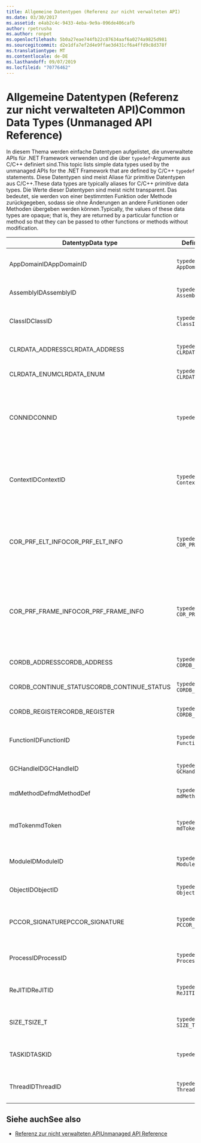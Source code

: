 ```yaml
---
title: Allgemeine Datentypen (Referenz zur nicht verwalteten API)
ms.date: 03/30/2017
ms.assetid: e4ab2c4c-9433-4eba-9e9a-096de406cafb
author: rpetrusha
ms.author: ronpet
ms.openlocfilehash: 5b0a27eae744fb22c87634aaf6a0274a9825d981
ms.sourcegitcommit: d2e1dfa7ef2d4e9ffae3d431cf6a4ffd9c8d378f
ms.translationtype: MT
ms.contentlocale: de-DE
ms.lasthandoff: 09/07/2019
ms.locfileid: "70776462"
---
```

# <a name="common-data-types-unmanaged-api-reference"></a><span data-ttu-id="ab0b1-102">Allgemeine Datentypen (Referenz zur nicht verwalteten API)</span><span class="sxs-lookup"><span data-stu-id="ab0b1-102">Common Data Types (Unmanaged API Reference)</span></span>
<span data-ttu-id="ab0b1-103">In diesem Thema werden einfache Datentypen aufgelistet, die unverwaltete APIs für .NET Framework verwenden und die über `typedef`-Argumente aus C/C++ definiert sind.</span><span class="sxs-lookup"><span data-stu-id="ab0b1-103">This topic lists simple data types used by the unmanaged APIs for the .NET Framework that are defined by C/C++ `typedef` statements.</span></span> <span data-ttu-id="ab0b1-104">Diese Datentypen sind meist Aliase für primitive Datentypen aus C/C++.</span><span class="sxs-lookup"><span data-stu-id="ab0b1-104">These data types are typically aliases for C/C++ primitive data types.</span></span> <span data-ttu-id="ab0b1-105">Die Werte dieser Datentypen sind meist nicht transparent. Das bedeutet, sie werden von einer bestimmten Funktion oder Methode zurückgegeben, sodass sie ohne Änderungen an andere Funktionen oder Methoden übergeben werden können.</span><span class="sxs-lookup"><span data-stu-id="ab0b1-105">Typically, the values of these data types are opaque; that is, they are returned by a particular function or method so that they can be passed to other functions or methods without modification.</span></span>  
  
|<span data-ttu-id="ab0b1-106">Datentyp</span><span class="sxs-lookup"><span data-stu-id="ab0b1-106">Data type</span></span>|<span data-ttu-id="ab0b1-107">Definition</span><span class="sxs-lookup"><span data-stu-id="ab0b1-107">Definition</span></span>|<span data-ttu-id="ab0b1-108">Definiert in</span><span class="sxs-lookup"><span data-stu-id="ab0b1-108">Defined in</span></span>|<span data-ttu-id="ab0b1-109">Beschreibung</span><span class="sxs-lookup"><span data-stu-id="ab0b1-109">Description</span></span>|  
|---------------|----------------|----------------|-----------------|  
|<span data-ttu-id="ab0b1-110">AppDomainID</span><span class="sxs-lookup"><span data-stu-id="ab0b1-110">AppDomainID</span></span>|`typedef UINT_PTR AppDomainID;`|<span data-ttu-id="ab0b1-111">corprof.h</span><span class="sxs-lookup"><span data-stu-id="ab0b1-111">corprof.h</span></span>|<span data-ttu-id="ab0b1-112">Der Bezeichner einer Anwendungsdomäne.</span><span class="sxs-lookup"><span data-stu-id="ab0b1-112">The identifier of an application domain.</span></span>|  
|<span data-ttu-id="ab0b1-113">AssemblyID</span><span class="sxs-lookup"><span data-stu-id="ab0b1-113">AssemblyID</span></span>|`typedef UINT_PTR AssemblyID;`|<span data-ttu-id="ab0b1-114">corprof.h</span><span class="sxs-lookup"><span data-stu-id="ab0b1-114">corprof.h</span></span>|<span data-ttu-id="ab0b1-115">Der Bezeichner einer Assembly.</span><span class="sxs-lookup"><span data-stu-id="ab0b1-115">The identifier of an assembly.</span></span>|  
|<span data-ttu-id="ab0b1-116">ClassID</span><span class="sxs-lookup"><span data-stu-id="ab0b1-116">ClassID</span></span>|`typedef UINT_PTR ClassID;`|<span data-ttu-id="ab0b1-117">corprof.h</span><span class="sxs-lookup"><span data-stu-id="ab0b1-117">corprof.h</span></span>|<span data-ttu-id="ab0b1-118">Der Bezeichner einer verwalteten Klasse.</span><span class="sxs-lookup"><span data-stu-id="ab0b1-118">The identifier of a managed class.</span></span>|  
|<span data-ttu-id="ab0b1-119">CLRDATA_ADDRESS</span><span class="sxs-lookup"><span data-stu-id="ab0b1-119">CLRDATA_ADDRESS</span></span>|`typedef ULONG64 CLRDATA_ADDRESS;`|<span data-ttu-id="ab0b1-120">Clrdata. h</span><span class="sxs-lookup"><span data-stu-id="ab0b1-120">clrdata.h</span></span>|<span data-ttu-id="ab0b1-121">Eine 64-Bit-Speicheradresse.</span><span class="sxs-lookup"><span data-stu-id="ab0b1-121">A 64-bit memory address.</span></span>|
|<span data-ttu-id="ab0b1-122">CLRDATA_ENUM</span><span class="sxs-lookup"><span data-stu-id="ab0b1-122">CLRDATA_ENUM</span></span>|`typedef ULONG64 CLRDATA_ADDRESS;`|<span data-ttu-id="ab0b1-123">Nicht verfügbar</span><span class="sxs-lookup"><span data-stu-id="ab0b1-123">Not Available</span></span>|<span data-ttu-id="ab0b1-124">Eine 64-Bit-Speicheradresse.</span><span class="sxs-lookup"><span data-stu-id="ab0b1-124">A 64-bit memory address.</span></span>|
|<span data-ttu-id="ab0b1-125">CONNID</span><span class="sxs-lookup"><span data-stu-id="ab0b1-125">CONNID</span></span>|`typedef DWORD CONNID;`|<span data-ttu-id="ab0b1-126">cordebug.h, mscoree.h</span><span class="sxs-lookup"><span data-stu-id="ab0b1-126">cordebug.h, mscoree.h</span></span>|<span data-ttu-id="ab0b1-127">Die Verbindungs-ID eines Threads ist mit einer Instanz von Microsoft SQL Server verbunden.</span><span class="sxs-lookup"><span data-stu-id="ab0b1-127">The connection identifier for a thread that is connected to an instance of Microsoft SQL Server.</span></span>|  
|<span data-ttu-id="ab0b1-128">ContextID</span><span class="sxs-lookup"><span data-stu-id="ab0b1-128">ContextID</span></span>|`typedef UINT_PTR ContextID;`|<span data-ttu-id="ab0b1-129">corprof.h</span><span class="sxs-lookup"><span data-stu-id="ab0b1-129">corprof.h</span></span>|<span data-ttu-id="ab0b1-130">Der Bezeichner des Kontexts, der mit einem bestimmten verwalteten Thread verknüpft ist.</span><span class="sxs-lookup"><span data-stu-id="ab0b1-130">The identifier of the context associated with a particular managed thread.</span></span>|  
|<span data-ttu-id="ab0b1-131">COR_PRF_ELT_INFO</span><span class="sxs-lookup"><span data-stu-id="ab0b1-131">COR_PRF_ELT_INFO</span></span>|`typedef UINT_PTR COR_PRF_ELT_INFO;`|<span data-ttu-id="ab0b1-132">corprof.h</span><span class="sxs-lookup"><span data-stu-id="ab0b1-132">corprof.h</span></span>|<span data-ttu-id="ab0b1-133">Ein nicht transparenter Handle, der Informationen über einen bestimmten Stapelrahmen repräsentiert.</span><span class="sxs-lookup"><span data-stu-id="ab0b1-133">An opaque handle that represents information about a particular stack frame.</span></span>|  
|<span data-ttu-id="ab0b1-134">COR_PRF_FRAME_INFO</span><span class="sxs-lookup"><span data-stu-id="ab0b1-134">COR_PRF_FRAME_INFO</span></span>|`typedef UINT_PTR COR_PRF_FRAME_INFO;`|<span data-ttu-id="ab0b1-135">corprof.h</span><span class="sxs-lookup"><span data-stu-id="ab0b1-135">corprof.h</span></span>|<span data-ttu-id="ab0b1-136">Ein nicht transparenter Handle, der auf einen Stapelrahmen zeigt.</span><span class="sxs-lookup"><span data-stu-id="ab0b1-136">An opaque handle that points to a stack frame.</span></span> <span data-ttu-id="ab0b1-137">Er ist nur gültig während des Rückrufs, an den er übergeben wird.</span><span class="sxs-lookup"><span data-stu-id="ab0b1-137">It is valid only during the callback to which it is passed.</span></span>|  
|<span data-ttu-id="ab0b1-138">CORDB_ADDRESS</span><span class="sxs-lookup"><span data-stu-id="ab0b1-138">CORDB_ADDRESS</span></span>|`typedef ULONG64 CORDB_ADDRESS;`|<span data-ttu-id="ab0b1-139">cordebug.h</span><span class="sxs-lookup"><span data-stu-id="ab0b1-139">cordebug.h</span></span>|<span data-ttu-id="ab0b1-140">Eine Adresse im Speicher.</span><span class="sxs-lookup"><span data-stu-id="ab0b1-140">An address in memory.</span></span>|  
|<span data-ttu-id="ab0b1-141">CORDB_CONTINUE_STATUS</span><span class="sxs-lookup"><span data-stu-id="ab0b1-141">CORDB_CONTINUE_STATUS</span></span>|`typedef DWORD CORDB_CONTINUE_STATUS;`|<span data-ttu-id="ab0b1-142">cordebug.h</span><span class="sxs-lookup"><span data-stu-id="ab0b1-142">cordebug.h</span></span>|<span data-ttu-id="ab0b1-143">Der Status der Fortsetzung.</span><span class="sxs-lookup"><span data-stu-id="ab0b1-143">The continuation status.</span></span>|  
|<span data-ttu-id="ab0b1-144">CORDB_REGISTER</span><span class="sxs-lookup"><span data-stu-id="ab0b1-144">CORDB_REGISTER</span></span>|`typedef ULONG64 CORDB_REGISTER;`|<span data-ttu-id="ab0b1-145">cordebug.h</span><span class="sxs-lookup"><span data-stu-id="ab0b1-145">cordebug.h</span></span>|<span data-ttu-id="ab0b1-146">Der Wert eines CPU-Registers.</span><span class="sxs-lookup"><span data-stu-id="ab0b1-146">The value of a CPU register.</span></span>|
|<span data-ttu-id="ab0b1-147">FunctionID</span><span class="sxs-lookup"><span data-stu-id="ab0b1-147">FunctionID</span></span>|`typedef UINT_PTR FunctionID;`|<span data-ttu-id="ab0b1-148">corprof.h</span><span class="sxs-lookup"><span data-stu-id="ab0b1-148">corprof.h</span></span>|<span data-ttu-id="ab0b1-149">Der Bezeichner einer Funktion oder Methode.</span><span class="sxs-lookup"><span data-stu-id="ab0b1-149">The identifier of a function or method.</span></span>|  
|<span data-ttu-id="ab0b1-150">GCHandleID</span><span class="sxs-lookup"><span data-stu-id="ab0b1-150">GCHandleID</span></span>|`typedef UINT_PTR GCHandleID;`|<span data-ttu-id="ab0b1-151">corprof.h</span><span class="sxs-lookup"><span data-stu-id="ab0b1-151">corprof.h</span></span>|<span data-ttu-id="ab0b1-152">Ein Garbage Collection-Handle.</span><span class="sxs-lookup"><span data-stu-id="ab0b1-152">A garbage collection handle.</span></span>|  
|<span data-ttu-id="ab0b1-153">mdMethodDef</span><span class="sxs-lookup"><span data-stu-id="ab0b1-153">mdMethodDef</span></span>|`typedef mdToken mdMethodDef;`|<span data-ttu-id="ab0b1-154">cordebug.h</span><span class="sxs-lookup"><span data-stu-id="ab0b1-154">cordebug.h</span></span>|<span data-ttu-id="ab0b1-155">Ein Methoden Definitions Token.</span><span class="sxs-lookup"><span data-stu-id="ab0b1-155">A method definition token.</span></span>|
|<span data-ttu-id="ab0b1-156">mdToken</span><span class="sxs-lookup"><span data-stu-id="ab0b1-156">mdToken</span></span>|`typedef UINT32 mdToken;`|<span data-ttu-id="ab0b1-157">corprof.h</span><span class="sxs-lookup"><span data-stu-id="ab0b1-157">corprof.h</span></span>|<span data-ttu-id="ab0b1-158">Ein Metadatentoken (eine Zeile in einer Metadatentabelle).</span><span class="sxs-lookup"><span data-stu-id="ab0b1-158">A metadata token (a row in a metadata table).</span></span>|  
|<span data-ttu-id="ab0b1-159">ModuleID</span><span class="sxs-lookup"><span data-stu-id="ab0b1-159">ModuleID</span></span>|`typedef UINT_PTR ModuleID;`|<span data-ttu-id="ab0b1-160">corprof.h</span><span class="sxs-lookup"><span data-stu-id="ab0b1-160">corprof.h</span></span>|<span data-ttu-id="ab0b1-161">Der Bezeichner eines Assemblymoduls.</span><span class="sxs-lookup"><span data-stu-id="ab0b1-161">The identifier of an assembly module.</span></span>|  
|<span data-ttu-id="ab0b1-162">ObjectID</span><span class="sxs-lookup"><span data-stu-id="ab0b1-162">ObjectID</span></span>|`typedef UINT_PTR ObjectID;`|<span data-ttu-id="ab0b1-163">corprof.h</span><span class="sxs-lookup"><span data-stu-id="ab0b1-163">corprof.h</span></span>|<span data-ttu-id="ab0b1-164">Der Bezeichner eines Objekts.</span><span class="sxs-lookup"><span data-stu-id="ab0b1-164">The identifier of an object.</span></span>|  
|<span data-ttu-id="ab0b1-165">PCCOR_SIGNATURE</span><span class="sxs-lookup"><span data-stu-id="ab0b1-165">PCCOR_SIGNATURE</span></span>|`typedef SIZE_T PCCOR_SIGNATURE;`|<span data-ttu-id="ab0b1-166">cordebug.h</span><span class="sxs-lookup"><span data-stu-id="ab0b1-166">cordebug.h</span></span>|<span data-ttu-id="ab0b1-167">Ein Zeiger auf eine Member-oder Metadatensignatur.</span><span class="sxs-lookup"><span data-stu-id="ab0b1-167">A pointer to a member or metadata signature.</span></span>|
|<span data-ttu-id="ab0b1-168">ProcessID</span><span class="sxs-lookup"><span data-stu-id="ab0b1-168">ProcessID</span></span>|`typedef UINT_PTR ProcessID;`|<span data-ttu-id="ab0b1-169">corprof.h</span><span class="sxs-lookup"><span data-stu-id="ab0b1-169">corprof.h</span></span>|<span data-ttu-id="ab0b1-170">Der Bezeichner eines verwalteten Prozesses.</span><span class="sxs-lookup"><span data-stu-id="ab0b1-170">The identifier of a managed process.</span></span>|  
|<span data-ttu-id="ab0b1-171">ReJITID</span><span class="sxs-lookup"><span data-stu-id="ab0b1-171">ReJITID</span></span>|`typedef UINT_PTR ReJITID;`|<span data-ttu-id="ab0b1-172">corprof.h</span><span class="sxs-lookup"><span data-stu-id="ab0b1-172">corprof.h</span></span>|<span data-ttu-id="ab0b1-173">Der Bezeichner einer mit JIT kompilierten Funktion.</span><span class="sxs-lookup"><span data-stu-id="ab0b1-173">The identifier of a jitted function.</span></span>|  
|<span data-ttu-id="ab0b1-174">SIZE_T</span><span class="sxs-lookup"><span data-stu-id="ab0b1-174">SIZE_T</span></span>|`typedef ULONG_PTR SIZE_T;`|<span data-ttu-id="ab0b1-175">corsym. h</span><span class="sxs-lookup"><span data-stu-id="ab0b1-175">corsym.h</span></span>|<span data-ttu-id="ab0b1-176">Ein Zeiger auf eine 64-Bit-Speicheradresse.</span><span class="sxs-lookup"><span data-stu-id="ab0b1-176">A pointer to a 64-bit memory address.</span></span>|
|<span data-ttu-id="ab0b1-177">TASKID</span><span class="sxs-lookup"><span data-stu-id="ab0b1-177">TASKID</span></span>|`typedef UINT64 TASKID;`|<span data-ttu-id="ab0b1-178">cordebug.h, mscoree.h</span><span class="sxs-lookup"><span data-stu-id="ab0b1-178">cordebug.h, mscoree.h</span></span>|<span data-ttu-id="ab0b1-179">Der Bezeichner einer [ICLRTask](./hosting/iclrtask-interface.md) -Instanz.</span><span class="sxs-lookup"><span data-stu-id="ab0b1-179">The identifier of an [ICLRTask](./hosting/iclrtask-interface.md) instance.</span></span>|  
|<span data-ttu-id="ab0b1-180">ThreadID</span><span class="sxs-lookup"><span data-stu-id="ab0b1-180">ThreadID</span></span>|`typedef UINT_PTR ThreadID;`|<span data-ttu-id="ab0b1-181">corprof.h</span><span class="sxs-lookup"><span data-stu-id="ab0b1-181">corprof.h</span></span>|<span data-ttu-id="ab0b1-182">Der Bezeichner eines verwalteten Threads.</span><span class="sxs-lookup"><span data-stu-id="ab0b1-182">The identifier of a managed thread.</span></span>|  
  
## <a name="see-also"></a><span data-ttu-id="ab0b1-183">Siehe auch</span><span class="sxs-lookup"><span data-stu-id="ab0b1-183">See also</span></span>

- [<span data-ttu-id="ab0b1-184">Referenz zur nicht verwalteten API</span><span class="sxs-lookup"><span data-stu-id="ab0b1-184">Unmanaged API Reference</span></span>](index.md)
